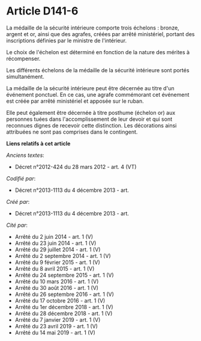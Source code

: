 # Article D141-6

La médaille de la sécurité intérieure comporte trois échelons : bronze, argent et or, ainsi que des agrafes, créées par
arrêté ministériel, portant des inscriptions définies par le ministre de l'intérieur.

Le choix de l'échelon est déterminé en fonction de la nature des mérites à récompenser.

Les différents échelons de la médaille de la sécurité intérieure sont portés simultanément.

La médaille de la sécurité intérieure peut être décernée au titre d'un événement ponctuel. En ce cas, une agrafe commémorant
cet événement est créée par arrêté ministériel et apposée sur le ruban.

Elle peut également être décernée à titre posthume (échelon or) aux personnes tuées dans l'accomplissement de leur devoir et
qui sont reconnues dignes de recevoir cette distinction. Les décorations ainsi attribuées ne sont pas comprises dans le
contingent.

**Liens relatifs à cet article**

_Anciens textes_:

  - Décret n°2012-424 du 28 mars 2012 - art. 4 (VT)

_Codifié par_:

  - Décret n°2013-1113 du 4 décembre 2013 - art.

_Créé par_:

  - Décret n°2013-1113 du 4 décembre 2013 - art.

_Cité par_:

  - Arrêté du 2 juin 2014 - art. 1 (V)
  - Arrêté du 23 juin 2014 - art. 1 (V)
  - Arrêté du 29 juillet 2014 - art. 1 (V)
  - Arrêté du 2 septembre 2014 - art. 1 (V)
  - Arrêté du 9 février 2015 - art. 1 (V)
  - Arrêté du 8 avril 2015 - art. 1 (V)
  - Arrêté du 24 septembre 2015 - art. 1 (V)
  - Arrêté du 10 mars 2016 - art. 1 (V)
  - Arrêté du 30 août 2016 - art. 1 (V)
  - Arrêté du 26 septembre 2016 - art. 1 (V)
  - Arrêté du 17 octobre 2016 - art. 1 (V)
  - Arrêté du 1er décembre 2018 - art. 1 (V)
  - Arrêté du 28 décembre 2018 - art. 1 (V)
  - Arrêté du 7 janvier 2019 - art. 1 (V)
  - Arrêté du 23 avril 2019 - art. 1 (V)
  - Arrêté du 14 mai 2019 - art. 1 (V)
